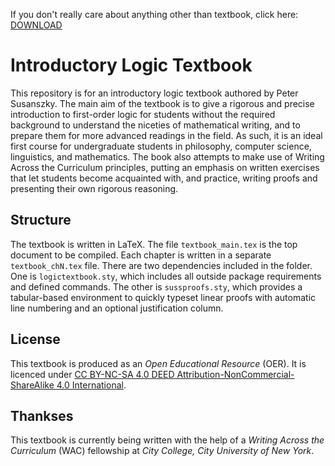 If you don't really care about anything other than textbook, click here: [DOWNLOAD](https://github.com/susanszkyp/IntroToLogicTextbook/blob/main/tex/textbook_main.pdf)

# Introductory Logic Textbook 

This repository is for an introductory logic textbook authored by Peter Susanszky. The main aim of the textbook is to give a rigorous and precise introduction to first-order logic for students without the required background to understand the niceties of mathematical writing, and to prepare them for more advanced readings in the field. As such, it is an ideal first course for undergraduate students in philosophy, computer science, linguistics, and mathematics. The book also attempts to make use of Writing Across the Curriculum principles, putting an emphasis on written exercises that let students become acquainted with, and practice, writing proofs and presenting their own rigorous reasoning.  

## Structure

The textbook is written in LaTeX. The file `textbook_main.tex` is the top document to be compiled. Each chapter is written in a separate `textbook_chN.tex` file. There are two dependencies included in the folder. One is `logictextbook.sty`, which includes all outside package requirements and defined commands. The other is `sussproofs.sty`, which provides a tabular-based environment to quickly typeset linear proofs with automatic line numbering and an optional justification column. 

 ## License

 This textbook is produced as an _Open Educational Resource_ (OER). It is licenced under [CC BY-NC-SA 4.0 DEED Attribution-NonCommercial-ShareAlike 4.0 International](https://creativecommons.org/licenses/by-nc-sa/4.0/deed.en). 

 ## Thankses

 This textbook is currently being written with the help of a _Writing Across the Curriculum_ (WAC) fellowship at _City College, City University of New York_. 
